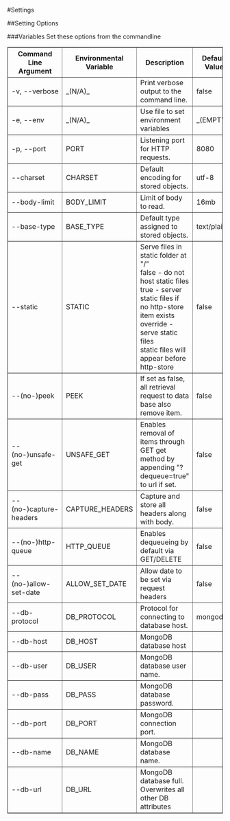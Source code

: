 #Settings


##Setting Options

###Variables
Set these options from the commandline
<table border=1>
    <tr>
        <th>Command Line Argument</th>
        <th>Environmental Variable</th>
        <th>Description</th>
        <th>Default Value</th>
        <th>Set Via PATCH?</th>
    </tr>
    <tr>
        <td>-v, --verbose</td>
        <td>_(N/A)_</td>
        <td>Print verbose output to the command line.</td>
        <td>false</td>
        <td>no</td>
    </tr>
    <tr>
        <td>-e, --env</td>
        <td>_(N/A)_</td>
        <td>Use file to set environment variables</td>
        <td>_(EMPTY)_</td>
        <td>no</td>
    </tr>
    <tr>
        <td>-p, --port</td>
        <td>PORT</td>
        <td>Listening port for HTTP requests.</td>
        <td>8080</td>
        <td>no</td>
    </tr>
    <tr>
        <td>--charset</td>
        <td>CHARSET</td>
        <td>Default encoding for stored objects.</td>
        <td>utf-8</td>
        <td>yes</td>
    </tr>
    <tr>
        <td>--body-limit</td>
        <td>BODY_LIMIT</td>
        <td>Limit of body to read.</td>
        <td>16mb</td>
        <td>yes</td>
    </tr>
    <tr>
        <td>--base-type</td>
        <td>BASE_TYPE</td>
        <td>Default type assigned to stored objects.</td>
        <td>text/plain</td>
        <td>yes</td>
    </tr>
    <tr>
        <td>--static </td>
        <td>STATIC</td>
        <td>Serve files in static folder at "<server address>/"<br />
            false - do not host static files<br />
            true  - server static files if no http-store item exists<br />
            override - serve static files<br />
                    static files will appear before http-store<br />
        </td>
        <td>false</td>
        <td>yes</td>
    </tr>
    <tr>
        <td>--(no-)peek </td>
        <td>PEEK</td>
        <td>If set as false, all retrieval  request to data base also remove item.</td>
        <td>false</td>
        <td>no</td>
    </tr>
    <tr>
        <td>--(no-)unsafe-get </td>
        <td>UNSAFE_GET</td>
        <td>Enables removal of items through GET get method by appending "?dequeue=true" to url if set.</td>
        <td>false</td>
        <td>yes</td>
    </tr>
    <tr>
        <td>--(no-)capture-headers</td>
        <td>CAPTURE_HEADERS</td>
        <td>Capture and store all headers along with body.</td>
        <td>false</td>
        <td>yes</td>
    </tr>
    <tr>
        <td>--(no-)http-queue </td>
        <td>HTTP_QUEUE</td>
        <td>Enables dequeueing by default via GET/DELETE</td>
        <td>false</td>
        <td>yes</td>
    </tr>
    <tr>
        <td>--(no-)allow-set-date</td>
        <td>ALLOW_SET_DATE</td>
        <td>Allow date to be set via request headers</td>
        <td>false</td>
        <td>no</td>
    </tr>
    <tr>
        <td>--db-protocol</td>
        <td>DB_PROTOCOL</td>
        <td>Protocol for connecting to database host.</td>
        <td>mongodb</td>
        <td>no</td>
    </tr>
    <tr>
        <td>--db-host </td>
        <td>DB_HOST</td>
        <td>MongoDB database host</td>
        <td></td>
        <td>no</td>
    </tr>
    <tr>
        <td>--db-user</td>
        <td>DB_USER</td>
        <td>MongoDB database user name.</td>
        <td></td>
        <td>no</td>
    </tr>
    <tr>
        <td>--db-pass</td>
        <td>DB_PASS</td>
        <td>MongoDB database password.</td>
        <td></td>
        <td>no</td>
    </tr>
    <tr>
        <td>--db-port </td>
        <td>DB_PORT</td>
        <td>MongoDB connection port.</td>
        <td></td>
        <td>no</td>
    </tr>
    <tr>
        <td>--db-name</td>
        <td>DB_NAME</td>
        <td>MongoDB database name.</td>
        <td></td>
        <td>no</td>
    </tr>
    <tr>
        <td>--db-url</td>
        <td>DB_URL</td>
        <td>MongoDB database full. Overwrites all other DB attributes</td>
        <td></td>
        <td>no</td>
    </tr>
</table>
